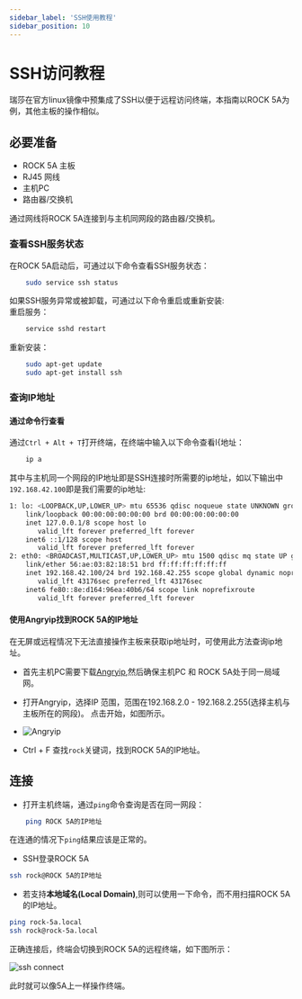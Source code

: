 ```yaml
---
sidebar_label: 'SSH使用教程'
sidebar_position: 10
---
```


# SSH访问教程

瑞莎在官方linux镜像中预集成了SSH以便于远程访问终端，本指南以ROCK 5A为例，其他主板的操作相似。  

## 必要准备

- ROCK 5A 主板
- RJ45 网线
- 主机PC
- 路由器/交换机

通过网线将ROCK 5A连接到与主机同网段的路由器/交换机。

### 查看SSH服务状态

在ROCK 5A启动后，可通过以下命令查看SSH服务状态：  

```bash
	sudo service ssh status
```

如果SSH服务异常或被卸载，可通过以下命令重启或重新安装:  
重启服务：  

```bash
    service sshd restart
```

重新安装：  

```bash
    sudo apt-get update
    sudo apt-get install ssh
```
### 查询IP地址

#### 通过命令行查看

通过`Ctrl + Alt + T`打开终端，在终端中输入以下命令查看I{地址：  

```bash
    ip a
```

其中与主机同一个网段的IP地址即是SSH连接时所需要的ip地址，如以下输出中`192.168.42.100`即是我们需要的ip地址:  

```bash
1: lo: <LOOPBACK,UP,LOWER_UP> mtu 65536 qdisc noqueue state UNKNOWN group default qlen 1000
    link/loopback 00:00:00:00:00:00 brd 00:00:00:00:00:00
    inet 127.0.0.1/8 scope host lo
       valid_lft forever preferred_lft forever
    inet6 ::1/128 scope host
       valid_lft forever preferred_lft forever
2: eth0: <BROADCAST,MULTICAST,UP,LOWER_UP> mtu 1500 qdisc mq state UP group default qlen 1000
    link/ether 56:ae:03:82:18:51 brd ff:ff:ff:ff:ff:ff
    inet 192.168.42.100/24 brd 192.168.42.255 scope global dynamic noprefixroute eth0
       valid_lft 43176sec preferred_lft 43176sec
    inet6 fe80::8e:d164:96ea:40b6/64 scope link noprefixroute
       valid_lft forever preferred_lft forever

```


#### 使用Angryip找到ROCK 5A的IP地址

在无屏或远程情况下无法直接操作主板来获取ip地址时，可使用此方法查询ip地址。

- 首先主机PC需要下载[Angryip](https://angryip.org/download/),然后确保主机PC 和 ROCK 5A处于同一局域网。

- 打开Angryip，选择IP 范围，范围在192.168.2.0 - 192.168.2.255(选择主机与主板所在的网段)。 点击开始，如图所示。

- ![Angryip](/img/configuration/ssh-Angryip.webp)

- Ctrl + F 查找`rock`关键词，找到ROCK 5A的IP地址。

## 连接

- 打开主机终端，通过`ping`命令查询是否在同一网段：  

```bash
    ping ROCK 5A的IP地址
```

在连通的情况下`ping`结果应该是正常的。

- SSH登录ROCK 5A

```bash
ssh rock@ROCK 5A的IP地址
```

- 若支持**本地域名(Local Domain)**,则可以使用一下命令，而不用扫描ROCK 5A的IP地址。

```bash
ping rock-5a.local
ssh rock@rock-5a.local
```

正确连接后，终端会切换到ROCK 5A的远程终端，如下图所示：  

![ssh connect](/img/configuration/ssh-connect.webp)

此时就可以像5A上一样操作终端。
